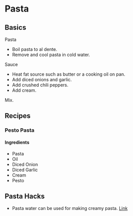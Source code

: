 # Pasta

## Basics

Pasta

- Boil pasta to al dente.
- Remove and cool pasta in cold water.

Sauce

- Heat fat source such as butter or a cooking oil on pan.
- Add diced onions and garlic.
- Add crushed chili peppers.
- Add cream.

Mix.

## Recipes

### Pesto Pasta

#### Ingredients

- Pasta
- Oil
- Diced Onion
- Diced Garlic
- Cream
- Pesto

## Pasta Hacks

- Pasta water can be used for making creamy pasta. [Link](https://www.themediterraneandish.com/mushroom-pasta-recipe/#wprm-recipe-container-39797)
